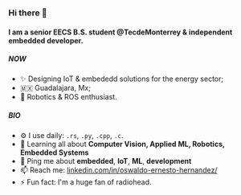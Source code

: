 ### Hi there 👋 ###

#### I am a senior EECS B.S. student @TecdeMonterrey & independent embedded developer.

##### NOW

- ✨ Designing IoT & embededd solutions for the energy sector;
- 🇲🇽 Guadalajara, Mx;
- 🤖 Robotics & ROS enthusiast.

##### BIO

- ⚙️ I use daily: `.rs`, `.py`, `.cpp`, `.c`.
- 🌱 Learning all about **Computer Vision, Applied ML, Robotics, Embedded Systems**
- 💬 Ping me about **embedded**, **IoT**, **ML**, **development**
- 📫 Reach me: [linkedin.com/in/oswaldo-ernesto-hernandez/](https://www.linkedin.com/in/oswaldo-ernesto-hernandez/)
- ⚡️ Fun fact: I'm a huge fan of radiohead.
